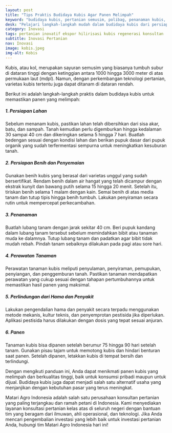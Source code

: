 ```yaml
---
layout: post
title: "Tips Praktis Budidaya Kubis Agar Panen Melimpah"
keyword: "budidaya kubis, pertanian semusim, polibag, penanaman kubis, pemupukan tanaman, pertanian perkotaan, matari agro Indonesia"
desk: "Pelajari langkah-langkah mudah dalam budidaya kubis dari persiapan lahan hingga panen."
category: Inovasi
tags: pertanian inovatif ekspor hilirisasi kubis regenerasi konsultan
subtitle: Inovasi Pertanian
nav: Inovasi
image: kobis.jpeg
img-alt: Kobis
---
```


Kubis, atau kol, merupakan sayuran semusim yang biasanya tumbuh subur di dataran tinggi dengan ketinggian antara 1000 hingga 3000 meter di atas permukaan laut (mdpl). Namun, dengan perkembangan teknologi pertanian, varietas kubis tertentu juga dapat ditanam di dataran rendah.

Berikut ini adalah langkah-langkah praktis dalam budidaya kubis untuk memastikan panen yang melimpah:

##### 1. Persiapan Lahan

Sebelum menanam kubis, pastikan lahan telah dibersihkan dari sisa akar, batu, dan sampah. Tanah kemudian perlu digemburkan hingga kedalaman 30 sampai 40 cm dan dikeringkan selama 5 hingga 7 hari. Buatlah bedengan sesuai dengan kondisi lahan dan berikan pupuk dasar dari pupuk organik yang sudah terfermentasi sempurna untuk meningkatkan kesuburan tanah.

##### 2. Persiapan Benih dan Penyemaian

Gunakan benih kubis yang berasal dari varietas unggul yang sudah bersertifikat. Rendam benih dalam air hangat yang telah dicampur dengan ekstrak kunyit dan bawang putih selama 15 hingga 20 menit. Setelah itu, tiriskan benih selama 1 malam dengan kain. Semai benih di atas media tanam dan tutup tipis hingga benih tumbuh. Lakukan penyiraman secara rutin untuk mempercepat perkecambahan.

##### 3. Penanaman

Buatlah lubang tanam dengan jarak sekitar 40 cm. Beri pupuk kandang dalam lubang tanam tersebut sebelum memindahkan bibit atau tanaman muda ke dalamnya. Tutup lubang tanam dan padatkan agar bibit tidak mudah rebah. Pindah tanam sebaiknya dilakukan pada pagi atau sore hari.

##### 4. Perawatan Tanaman

Perawatan tanaman kubis meliputi penyulaman, penyiraman, pemupukan, penyiangan, dan penggemburan tanah. Pastikan tanaman mendapatkan perawatan yang cukup sesuai dengan tahapan pertumbuhannya untuk memastikan hasil panen yang maksimal.

##### 5. Perlindungan dari Hama dan Penyakit

Lakukan pengendalian hama dan penyakit secara terpadu menggunakan metode mekanis, kultur teknis, dan penyemprotan pestisida jika diperlukan. Aplikasi pestisida harus dilakukan dengan dosis yang tepat sesuai anjuran.

##### 6. Panen

Tanaman kubis bisa dipanen setelah berumur 75 hingga 90 hari setelah tanam. Gunakan pisau tajam untuk memotong kubis dan hindari benturan saat panen. Setelah dipanen, letakkan kubis di tempat bersih dan terlindungi.

Dengan mengikuti panduan ini, Anda dapat menikmati panen kubis yang melimpah dan berkualitas tinggi, baik untuk konsumsi pribadi maupun untuk dijual. Budidaya kubis juga dapat menjadi salah satu alternatif usaha yang menjanjikan dengan kebutuhan pasar yang terus meningkat.

Matari Agro Indonesia adalah salah satu perusahaan konsultan pertanian yang paling terjangkau dan ramah petani di Indonesia. Kami menyediakan layanan konsultasi pertanian kelas atas di seluruh negeri dengan bantuan tim yang beragam dari ilmuwan, ahli operasional, dan teknologi. Jika Anda mencari pengembalian investasi yang lebih baik untuk investasi pertanian Anda, hubungi tim Matari Agro Indonesia hari ini!
